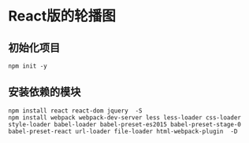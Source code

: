 # React版的轮播图
## 初始化项目
```
npm init -y
```
## 安装依赖的模块
```
npm install react react-dom jquery  -S
npm install webpack webpack-dev-server less less-loader css-loader style-loader babel-loader babel-preset-es2015 babel-preset-stage-0 babel-preset-react url-loader file-loader html-webpack-plugin  -D

```
